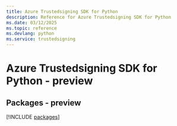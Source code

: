 ```yaml
---
title: Azure Trustedsigning SDK for Python
description: Reference for Azure Trustedsigning SDK for Python
ms.date: 03/12/2025
ms.topic: reference
ms.devlang: python
ms.service: trustedsigning
---
```

# Azure Trustedsigning SDK for Python - preview
## Packages - preview
[!INCLUDE [packages](trustedsigning-index.md)]